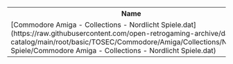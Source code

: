 <table>
<tr><th>Name</th><th>Size</th></tr>
<tr><td>
[Commodore Amiga - Collections - Nordlicht Spiele.dat](https://raw.githubusercontent.com/open-retrogaming-archive/dat-catalog/main/root/basic/TOSEC/Commodore/Amiga/Collections/Nordlicht Spiele/Commodore Amiga - Collections - Nordlicht Spiele.dat)
</td><td>120978</td></tr>
</table>
